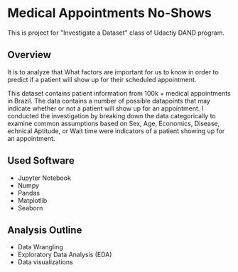 # Medical Appointments No-Shows
This is project for "Investigate a Dataset" class of Udactiy DAND program. 

## Overview
It is to analyze that What factors are important for us to know in order to predict if a patient will show up for their scheduled appointment.

This dataset contains patient information from 100k + medical appointments in Brazil. The data contains a number of possible datapoints that may indicate whether or not a patient will show up for an appointment. I conducted the investigation by breaking down the data categorically to examine common assumptions based on Sex, Age, Economics, Disease,     echnical Aptitude, or Wait time were indicators of a patient showing up for an appointment.

## Used Software 
- Jupyter Notebook
- Numpy
- Pandas
- Matplotlib
- Seaborn

## Analysis Outline
- Data Wrangling  
- Exploratory Data Analysis (EDA)
- Data visualizations
